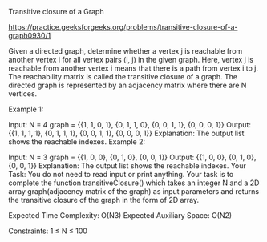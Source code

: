 Transitive closure of a Graph


https://practice.geeksforgeeks.org/problems/transitive-closure-of-a-graph0930/1



Given a directed graph, determine whether a vertex j is reachable from another vertex i for all vertex pairs (i, j) in the given graph. Here, vertex j is reachable from another vertex i means that there is a path from vertex i to j. The reachability matrix is called the transitive closure of a graph. The directed graph is represented by an adjacency matrix where there are N vertices. 

Example 1:

Input: N = 4
graph = {{1, 1, 0, 1}, 
         {0, 1, 1, 0}, 
         {0, 0, 1, 1}, 
         {0, 0, 0, 1}}
Output: {{1, 1, 1, 1}, 
         {0, 1, 1, 1}, 
         {0, 0, 1, 1}, 
         {0, 0, 0, 1}}
Explanation: 
The output list shows the reachable indexes.
Example 2:

Input: N = 3
graph = {{1, 0, 0}, 
         {0, 1, 0}, 
         {0, 0, 1}}
Output: {{1, 0, 0}, 
         {0, 1, 0}, 
         {0, 0, 1}}
Explanation: 
The output list shows the reachable indexes.
Your Task:
You do not need to read input or print anything. Your task is to complete the function transitiveClosure() which takes an integer N and a 2D array graph(adjacency matrix of the graph) as input parameters and returns the transitive closure of the graph in the form of 2D array.

Expected Time Complexity: O(N3)
Expected Auxiliary Space: O(N2)

Constraints:
1 ≤ N ≤ 100  
